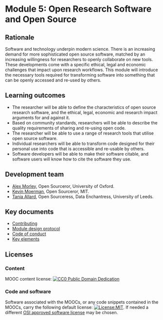 # Module 5: Open Research Software and Open Source

## Rationale <a name="Rationale"></a>

Software and technology underpin modern science. There is an increasing demand for more sophisticated open source software, matched by an increasing willingness for researchers to openly collaborate on new tools. These developments come with a specific ethical, legal and economic challenges that impact upon research workflows. This module will introduce the necessary tools required for transforming software into something that can be openly accessed and re-used by others.


## Learning outcomes <a name="Learning outcomes"></a>

  - The researcher will be able to define the characteristics of open source research software, and the ethical, legal, economic and research impact arguments for and against it.
  - Based on community standards, researchers will be able to describe the quality requirements of sharing and re-using open code.
  - The researcher will be able to use a range of research tools that utilise open source software.
  - Individual researchers will be able to transform code designed for their personal use into code that is accessible and re-usable by others.
  - Software developers will be able to make their software citable, and software users will know how to cite the software they use.


## Development team
- [Alex Morley](https://twitter.com/alex__morley), Open Sourceror, University of Oxford.
- [Kevín Moerman](https://twitter.com/KMMoerman), Open Sourceror, MIT.
- [Tania Allard](https://twitter.com/ixek), Open Sourceress, Data Enchantress, University of Leeds.


## Key documents <a name="Key documents"></a>

- [Contributing](CONTRIBUTING.md)
- [Module design protocol](MODULE_DESIGN_PROTOCOL.md)
- [Code of conduct](CODE_OF_CONDUCT.md)
- [Key elements](key_elements.md)


## Licenses <a name="Licenses"></a>

### Content
MOOC content license: [![CC0 Public Domain Dedication](https://img.shields.io/badge/License-CC0%201.0-lightgrey.svg)](https://creativecommons.org/publicdomain/zero/1.0/)

### Code and software   
Software associated with the MOOCs, or any code snippets contained in the MOOCs, carry the following default license: [![License:MIT](https://img.shields.io/badge/License-MIT-yellow.svg)](https://opensource.org/licenses/MIT). If needed a different [OSI approved software license](https://opensource.org/licenses) may be chosen.
